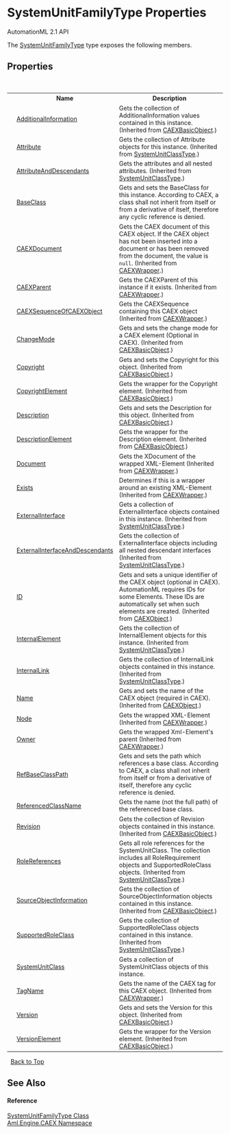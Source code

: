 # SystemUnitFamilyType Properties
AutomationML 2.1 API 

The <a href="T_Aml_Engine_CAEX_SystemUnitFamilyType">SystemUnitFamilyType</a> type exposes the following members.


## Properties
&nbsp;<table><tr><th></th><th>Name</th><th>Description</th></tr><tr><td>![Public property](media/pubproperty.gif "Public property")</td><td><a href="P_Aml_Engine_CAEX_CAEXBasicObject_AdditionalInformation">AdditionalInformation</a></td><td>
Gets the collection of AdditionalInformation values contained in this instance.
 (Inherited from <a href="T_Aml_Engine_CAEX_CAEXBasicObject">CAEXBasicObject</a>.)</td></tr><tr><td>![Public property](media/pubproperty.gif "Public property")</td><td><a href="P_Aml_Engine_CAEX_SystemUnitClassType_Attribute">Attribute</a></td><td>
Gets the collection of Attribute objects for this instance.
 (Inherited from <a href="T_Aml_Engine_CAEX_SystemUnitClassType">SystemUnitClassType</a>.)</td></tr><tr><td>![Public property](media/pubproperty.gif "Public property")</td><td><a href="P_Aml_Engine_CAEX_SystemUnitClassType_AttributeAndDescendants">AttributeAndDescendants</a></td><td>
Gets the attributes and all nested attributes.
 (Inherited from <a href="T_Aml_Engine_CAEX_SystemUnitClassType">SystemUnitClassType</a>.)</td></tr><tr><td>![Public property](media/pubproperty.gif "Public property")</td><td><a href="P_Aml_Engine_CAEX_SystemUnitFamilyType_BaseClass">BaseClass</a></td><td>
Gets and sets the BaseClass for this instance. According to CAEX, a class shall not inherit from itself or from a derivative of itself, therefore any cyclic reference is denied.</td></tr><tr><td>![Public property](media/pubproperty.gif "Public property")</td><td><a href="P_Aml_Engine_CAEX_CAEXWrapper_CAEXDocument">CAEXDocument</a></td><td>
Gets the CAEX document of this CAEX object. If the CAEX object has not been inserted into a document or has been removed from the document, the value is `null`.
 (Inherited from <a href="T_Aml_Engine_CAEX_CAEXWrapper">CAEXWrapper</a>.)</td></tr><tr><td>![Public property](media/pubproperty.gif "Public property")</td><td><a href="P_Aml_Engine_CAEX_CAEXWrapper_CAEXParent">CAEXParent</a></td><td>
Gets the CAEXParent of this instance if it exists.
 (Inherited from <a href="T_Aml_Engine_CAEX_CAEXWrapper">CAEXWrapper</a>.)</td></tr><tr><td>![Public property](media/pubproperty.gif "Public property")</td><td><a href="P_Aml_Engine_CAEX_CAEXWrapper_CAEXSequenceOfCAEXObject">CAEXSequenceOfCAEXObject</a></td><td>
Gets the CAEXSequence containing this CAEX object
 (Inherited from <a href="T_Aml_Engine_CAEX_CAEXWrapper">CAEXWrapper</a>.)</td></tr><tr><td>![Public property](media/pubproperty.gif "Public property")</td><td><a href="P_Aml_Engine_CAEX_CAEXBasicObject_ChangeMode">ChangeMode</a></td><td>
Gets and sets the change mode for a CAEX element (Optional in CAEX).
 (Inherited from <a href="T_Aml_Engine_CAEX_CAEXBasicObject">CAEXBasicObject</a>.)</td></tr><tr><td>![Public property](media/pubproperty.gif "Public property")</td><td><a href="P_Aml_Engine_CAEX_CAEXBasicObject_Copyright">Copyright</a></td><td>
Gets and sets the Copyright for this object.
 (Inherited from <a href="T_Aml_Engine_CAEX_CAEXBasicObject">CAEXBasicObject</a>.)</td></tr><tr><td>![Public property](media/pubproperty.gif "Public property")</td><td><a href="P_Aml_Engine_CAEX_CAEXBasicObject_CopyrightElement">CopyrightElement</a></td><td>
Gets the wrapper for the Copyright element.
 (Inherited from <a href="T_Aml_Engine_CAEX_CAEXBasicObject">CAEXBasicObject</a>.)</td></tr><tr><td>![Public property](media/pubproperty.gif "Public property")</td><td><a href="P_Aml_Engine_CAEX_CAEXBasicObject_Description">Description</a></td><td>
Gets and sets the Description for this object.
 (Inherited from <a href="T_Aml_Engine_CAEX_CAEXBasicObject">CAEXBasicObject</a>.)</td></tr><tr><td>![Public property](media/pubproperty.gif "Public property")</td><td><a href="P_Aml_Engine_CAEX_CAEXBasicObject_DescriptionElement">DescriptionElement</a></td><td>
Gets the wrapper for the Description element.
 (Inherited from <a href="T_Aml_Engine_CAEX_CAEXBasicObject">CAEXBasicObject</a>.)</td></tr><tr><td>![Public property](media/pubproperty.gif "Public property")</td><td><a href="P_Aml_Engine_CAEX_CAEXWrapper_Document">Document</a></td><td>
Gets the XDocument of the wrapped XML-Element
 (Inherited from <a href="T_Aml_Engine_CAEX_CAEXWrapper">CAEXWrapper</a>.)</td></tr><tr><td>![Public property](media/pubproperty.gif "Public property")</td><td><a href="P_Aml_Engine_CAEX_CAEXWrapper_Exists">Exists</a></td><td>
Determines if this is a wrapper around an existing XML-Element
 (Inherited from <a href="T_Aml_Engine_CAEX_CAEXWrapper">CAEXWrapper</a>.)</td></tr><tr><td>![Public property](media/pubproperty.gif "Public property")</td><td><a href="P_Aml_Engine_CAEX_SystemUnitClassType_ExternalInterface">ExternalInterface</a></td><td>
Gets a collection of ExternalInterface objects contained in this instance.
 (Inherited from <a href="T_Aml_Engine_CAEX_SystemUnitClassType">SystemUnitClassType</a>.)</td></tr><tr><td>![Public property](media/pubproperty.gif "Public property")</td><td><a href="P_Aml_Engine_CAEX_SystemUnitClassType_ExternalInterfaceAndDescendants">ExternalInterfaceAndDescendants</a></td><td>
Gets the collection of ExternalInterface objects including all nested descendant interfaces
 (Inherited from <a href="T_Aml_Engine_CAEX_SystemUnitClassType">SystemUnitClassType</a>.)</td></tr><tr><td>![Public property](media/pubproperty.gif "Public property")</td><td><a href="P_Aml_Engine_CAEX_CAEXObject_ID">ID</a></td><td>
Gets and sets a unique identifier of the CAEX object (optional in CAEX). AutomationML requires IDs for some Elements. These IDs are automatically set when such elements are created.
 (Inherited from <a href="T_Aml_Engine_CAEX_CAEXObject">CAEXObject</a>.)</td></tr><tr><td>![Public property](media/pubproperty.gif "Public property")</td><td><a href="P_Aml_Engine_CAEX_SystemUnitClassType_InternalElement">InternalElement</a></td><td>
Gets the collection of InternalElement objects for this instance.
 (Inherited from <a href="T_Aml_Engine_CAEX_SystemUnitClassType">SystemUnitClassType</a>.)</td></tr><tr><td>![Public property](media/pubproperty.gif "Public property")</td><td><a href="P_Aml_Engine_CAEX_SystemUnitClassType_InternalLink">InternalLink</a></td><td>
Gets the collection of InternalLink objects contained in this instance.
 (Inherited from <a href="T_Aml_Engine_CAEX_SystemUnitClassType">SystemUnitClassType</a>.)</td></tr><tr><td>![Public property](media/pubproperty.gif "Public property")</td><td><a href="P_Aml_Engine_CAEX_CAEXObject_Name">Name</a></td><td>
Gets and sets the name of the CAEX object (required in CAEX).
 (Inherited from <a href="T_Aml_Engine_CAEX_CAEXObject">CAEXObject</a>.)</td></tr><tr><td>![Public property](media/pubproperty.gif "Public property")</td><td><a href="P_Aml_Engine_CAEX_CAEXWrapper_Node">Node</a></td><td>
Gets the wrapped XML-Element
 (Inherited from <a href="T_Aml_Engine_CAEX_CAEXWrapper">CAEXWrapper</a>.)</td></tr><tr><td>![Public property](media/pubproperty.gif "Public property")</td><td><a href="P_Aml_Engine_CAEX_CAEXWrapper_Owner">Owner</a></td><td>
Gets the wrapped Xml-Element's parent
 (Inherited from <a href="T_Aml_Engine_CAEX_CAEXWrapper">CAEXWrapper</a>.)</td></tr><tr><td>![Public property](media/pubproperty.gif "Public property")</td><td><a href="P_Aml_Engine_CAEX_SystemUnitFamilyType_RefBaseClassPath">RefBaseClassPath</a></td><td>
Gets and sets the path which references a base class. According to CAEX, a class shall not inherit from itself or from a derivative of itself, therefore any cyclic reference is denied.</td></tr><tr><td>![Public property](media/pubproperty.gif "Public property")</td><td><a href="P_Aml_Engine_CAEX_SystemUnitFamilyType_ReferencedClassName">ReferencedClassName</a></td><td>
Gets the name (not the full path) of the referenced base class.</td></tr><tr><td>![Public property](media/pubproperty.gif "Public property")</td><td><a href="P_Aml_Engine_CAEX_CAEXBasicObject_Revision">Revision</a></td><td>
Gets the collection of Revision objects contained in this instance.
 (Inherited from <a href="T_Aml_Engine_CAEX_CAEXBasicObject">CAEXBasicObject</a>.)</td></tr><tr><td>![Public property](media/pubproperty.gif "Public property")</td><td><a href="P_Aml_Engine_CAEX_SystemUnitClassType_RoleReferences">RoleReferences</a></td><td>
Gets all role references for the SystemUnitClass. The collection includes all RoleRequirement objects and SupportedRoleClass objects.
 (Inherited from <a href="T_Aml_Engine_CAEX_SystemUnitClassType">SystemUnitClassType</a>.)</td></tr><tr><td>![Public property](media/pubproperty.gif "Public property")</td><td><a href="P_Aml_Engine_CAEX_CAEXBasicObject_SourceObjectInformation">SourceObjectInformation</a></td><td>
Gets the collection of SourceObjectInformation objects contained in this instance.
 (Inherited from <a href="T_Aml_Engine_CAEX_CAEXBasicObject">CAEXBasicObject</a>.)</td></tr><tr><td>![Public property](media/pubproperty.gif "Public property")</td><td><a href="P_Aml_Engine_CAEX_SystemUnitClassType_SupportedRoleClass">SupportedRoleClass</a></td><td>
Gets the collection of SupportedRoleClass objects contained in this instance.
 (Inherited from <a href="T_Aml_Engine_CAEX_SystemUnitClassType">SystemUnitClassType</a>.)</td></tr><tr><td>![Public property](media/pubproperty.gif "Public property")</td><td><a href="P_Aml_Engine_CAEX_SystemUnitFamilyType_SystemUnitClass">SystemUnitClass</a></td><td>
Gets a collection of SystemUnitClass objects of this instance.</td></tr><tr><td>![Public property](media/pubproperty.gif "Public property")</td><td><a href="P_Aml_Engine_CAEX_CAEXWrapper_TagName">TagName</a></td><td>
Gets the name of the CAEX tag for this CAEX object.
 (Inherited from <a href="T_Aml_Engine_CAEX_CAEXWrapper">CAEXWrapper</a>.)</td></tr><tr><td>![Public property](media/pubproperty.gif "Public property")</td><td><a href="P_Aml_Engine_CAEX_CAEXBasicObject_Version">Version</a></td><td>
Gets and sets the Version for this object.
 (Inherited from <a href="T_Aml_Engine_CAEX_CAEXBasicObject">CAEXBasicObject</a>.)</td></tr><tr><td>![Public property](media/pubproperty.gif "Public property")</td><td><a href="P_Aml_Engine_CAEX_CAEXBasicObject_VersionElement">VersionElement</a></td><td>
Gets the wrapper for the Version element.
 (Inherited from <a href="T_Aml_Engine_CAEX_CAEXBasicObject">CAEXBasicObject</a>.)</td></tr></table>&nbsp;
<a href="#systemunitfamilytype-properties">Back to Top</a>

## See Also


#### Reference
<a href="T_Aml_Engine_CAEX_SystemUnitFamilyType">SystemUnitFamilyType Class</a><br /><a href="N_Aml_Engine_CAEX">Aml.Engine.CAEX Namespace</a><br />